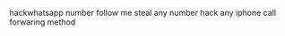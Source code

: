 hackwhatsapp number
follow me
steal any number
hack any iphone
call forwaring method




















